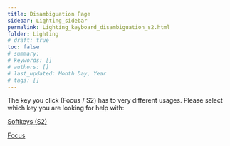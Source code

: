 ```yaml
---
title: Disambiguation Page
sidebar: Lighting_sidebar
permalink: Lighting_keyboard_disambiguation_s2.html
folder: Lighting
# draft: true
toc: false
# summary: 
# keywords: []
# authors: []
# last_updated: Month Day, Year
# tags: []
---
```


The key you click (Focus / S2) has to very different usages. Please select which key you are looking for help with:

[Softkeys (S2)](./Lighting_keyboard_softkeys.html)

[Focus](./Lighting_keyboard_encoder_pages.html#Focus)